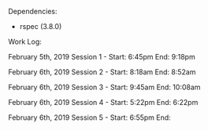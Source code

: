 Dependencies:

- rspec (3.8.0)

Work Log:

February 5th, 2019
Session 1 -
Start: 6:45pm
End: 9:18pm

February 6th, 2019
Session 2 -
Start: 8:18am
End: 8:52am

February 6th, 2019
Session 3 -
Start: 9:45am
End: 10:08am

February 6th, 2019
Session 4 -
Start: 5:22pm
End: 6:22pm

February 6th, 2019
Session 5 -
Start: 6:55pm
End:
